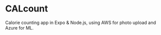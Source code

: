 # CALcount
Calorie counting app in Expo &amp; Node.js, using AWS for photo upload and Azure for ML.
